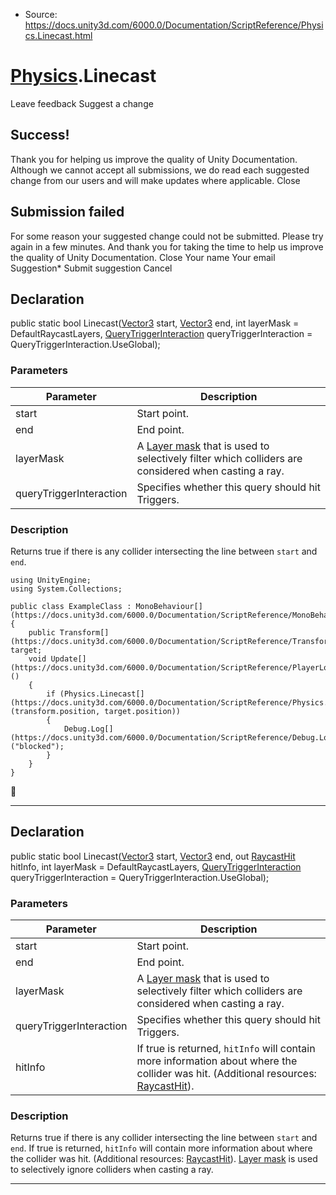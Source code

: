 * Source: https://docs.unity3d.com/6000.0/Documentation/ScriptReference/Physics.Linecast.html

#  [Physics](https://docs.unity3d.com/6000.0/Documentation/ScriptReference/Physics.html).Linecast
Leave feedback
Suggest a change
## Success!
Thank you for helping us improve the quality of Unity Documentation. Although we cannot accept all submissions, we do read each suggested change from our users and will make updates where applicable.
Close
## Submission failed
For some reason your suggested change could not be submitted. Please <a>try again</a> in a few minutes. And thank you for taking the time to help us improve the quality of Unity Documentation.
Close
Your name Your email Suggestion* Submit suggestion
Cancel
## Declaration
public static bool Linecast([Vector3](https://docs.unity3d.com/6000.0/Documentation/ScriptReference/Vector3.html) start, [Vector3](https://docs.unity3d.com/6000.0/Documentation/ScriptReference/Vector3.html) end, int layerMask = DefaultRaycastLayers, [QueryTriggerInteraction](https://docs.unity3d.com/6000.0/Documentation/ScriptReference/QueryTriggerInteraction.html) queryTriggerInteraction = QueryTriggerInteraction.UseGlobal); 
### Parameters
Parameter | Description  
---|---  
start | Start point.  
end | End point.  
layerMask | A [Layer mask](https://docs.unity3d.com/6000.0/Documentation/Manual/Layers.html) that is used to selectively filter which colliders are considered when casting a ray.  
queryTriggerInteraction | Specifies whether this query should hit Triggers.  
### Description
Returns true if there is any collider intersecting the line between `start` and `end`.
```
using UnityEngine;
using System.Collections;  
  
public class ExampleClass : MonoBehaviour[](https://docs.unity3d.com/6000.0/Documentation/ScriptReference/MonoBehaviour.html)
{
    public Transform[](https://docs.unity3d.com/6000.0/Documentation/ScriptReference/Transform.html) target;
    void Update[](https://docs.unity3d.com/6000.0/Documentation/ScriptReference/PlayerLoop.Update.html)()
    {
        if (Physics.Linecast[](https://docs.unity3d.com/6000.0/Documentation/ScriptReference/Physics.Linecast.html)(transform.position, target.position))
        {
            Debug.Log[](https://docs.unity3d.com/6000.0/Documentation/ScriptReference/Debug.Log.html)("blocked");
        }
    }
}

```

* * *
## Declaration
public static bool Linecast([Vector3](https://docs.unity3d.com/6000.0/Documentation/ScriptReference/Vector3.html) start, [Vector3](https://docs.unity3d.com/6000.0/Documentation/ScriptReference/Vector3.html) end, out [RaycastHit](https://docs.unity3d.com/6000.0/Documentation/ScriptReference/RaycastHit.html) hitInfo, int layerMask = DefaultRaycastLayers, [QueryTriggerInteraction](https://docs.unity3d.com/6000.0/Documentation/ScriptReference/QueryTriggerInteraction.html) queryTriggerInteraction = QueryTriggerInteraction.UseGlobal); 
### Parameters
Parameter | Description  
---|---  
start | Start point.  
end | End point.  
layerMask | A [Layer mask](https://docs.unity3d.com/6000.0/Documentation/Manual/Layers.html) that is used to selectively filter which colliders are considered when casting a ray.  
queryTriggerInteraction | Specifies whether this query should hit Triggers.  
hitInfo | If true is returned, `hitInfo` will contain more information about where the collider was hit. (Additional resources: [RaycastHit](https://docs.unity3d.com/6000.0/Documentation/ScriptReference/RaycastHit.html)).  
### Description
Returns true if there is any collider intersecting the line between `start` and `end`.
If true is returned, `hitInfo` will contain more information about where the collider was hit. (Additional resources: [RaycastHit](https://docs.unity3d.com/6000.0/Documentation/ScriptReference/RaycastHit.html)). [Layer mask](https://docs.unity3d.com/6000.0/Documentation/Manual/Layers.html) is used to selectively ignore colliders when casting a ray.
* * *
